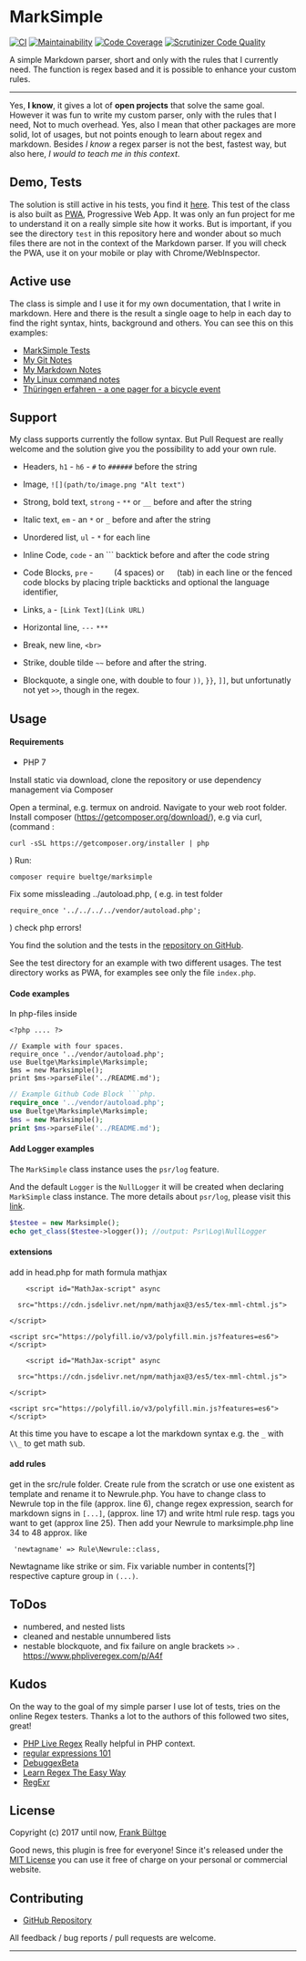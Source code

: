 # MarkSimple

[![CI](https://github.com/bueltge/marksimple/workflows/CI/badge.svg)](https://github.com/bueltge/marksimple/actions)
[![Maintainability](https://api.codeclimate.com/v1/badges/3ce79c7b4118c47951cc/maintainability "Maintainability")](https://codeclimate.com/github/bueltge/marksimple/maintainability)
[![Code Coverage](https://codecov.io/gh/bueltge/marksimple/branch/master/graph/badge.svg)](https://codecov.io/gh/bueltge/marksimple)
[![Scrutinizer Code Quality](https://scrutinizer-ci.com/g/bueltge/marksimple/badges/quality-score.png?b=master)](https://scrutinizer-ci.com/g/bueltge/marksimple/?branch=master)

A simple Markdown parser, short and only with the rules that I currently need. The function is regex based and it is possible to enhance your custom rules.

---

Yes, **I know**, it gives a lot of __open projects__ that solve the same goal. However it was fun to write my custom parser, only with the rules that I need, Not to much overhead. Yes, also I mean that other packages are more solid, lot of usages, but not points enough to learn about regex and markdown. Besides *I know* a regex parser is not the best, fastest way, but also here, _I would to teach me in this context_.

## Demo, Tests

The solution is still active in his tests, you find it [here](https://bueltge.de/thueringen-erfahren/). This test of the class is also built as [PWA](https://developers.google.com/web/progressive-web-apps/), Progressive Web App. It was only an fun project for me to understand it on a really simple site how it works. But is important, if you see the directory `test` in this repository here and wonder about so much files there are not in the context of the Markdown parser. If you will check the PWA, use it on your mobile or play with Chrome/WebInspector.

## Active use

The class is simple and I use it for my own documentation, that I write in markdown. Here and there is the result a single oage to help in each day to find the right syntax, hints, background and others. You can see this on this examples:

 * [MarkSimple Tests](https://bueltge.de/marksimple/test/)
 * [My Git Notes](https://bueltge.de/git/)
 * [My Markdown Notes](https://bueltge.de/md/)
 * [My Linux command notes](https://bueltge.de/linux/)
 * [Thüringen erfahren - a one pager for a bicycle event](https://bueltge.de/thueringen-erfahren/)

## Support

My class supports currently the follow syntax. But Pull Request are really welcome and the solution give you the possibility to add your own rule.

 * Headers, `h1` - `h6` - `#` to `######` before the string
 * Image, `![](path/to/image.png "Alt text")`
 * Strong, bold text, `strong` - `**` or `__` before and after the string
 * Italic text, `em` - an `*` or `_` before and after the string
 * Unordered list, `ul` - `*` for each line
 * Inline Code, `code` - an ``` backtick before and after the code string
 * Code Blocks, `pre` - `    ` (4 spaces) or `	` (tab) in each line or the fenced code blocks by placing triple backticks and optional the language identifier,
 * Links, `a` - `[Link Text](Link URL)`
 * Horizontal line, `---` `***`
 * Break, new line, `<br>`

* Strike, double tilde `~~` before and after the string. 
 * Blockquote, a single one, with double to four `))`, `}}`, `]]`, but unfortunatly not yet `>>`, though in the regex.

## Usage

#### Requirements

 * PHP 7

Install static via download, clone the repository or use dependency management via Composer

Open a terminal, e.g. termux on android.
Navigate to your web root folder.
Install composer (https://getcomposer.org/download/), e.g via curl, (command :
```
curl -sSL https://getcomposer.org/installer | php

```
)
Run:
```
composer require bueltge/marksimple
```

Fix some missleading ../autoload.php, ( e.g. in test folder
```
require_once '../../../../vendor/autoload.php';
```
)
check php errors!

You find the solution and the tests in the [repository on GitHub](https://github.com/bueltge/marksimple).

See the test directory for an example with two different usages. The test directory works as PWA, for examples see only the file `index.php`.

#### Code examples

In php-files inside 
```
<?php .... ?>
```

    // Example with four spaces.
    require_once '../vendor/autoload.php';
    use Bueltge\Marksimple\Marksimple;
    $ms = new Marksimple();
    print $ms->parseFile('../README.md');

```php
// Example Github Code Block ```php.
require_once '../vendor/autoload.php';
use Bueltge\Marksimple\Marksimple;
$ms = new Marksimple();
print $ms->parseFile('../README.md');
```

#### Add Logger examples

The `MarkSimple` class instance uses the `psr/log` feature.

And the default `Logger` is the `NullLogger` it will be created when declaring `MarkSimple` class instance. The more details about `psr/log`, please visit this [link](https://www.php-fig.org/psr/psr-3/).

```php
$testee = new Marksimple();
echo get_class($testee->logger()); //output: Psr\Log\NullLogger
```


#### extensions  
add in head.php for math formula mathjax 
```
    <script id="MathJax-script" async

  src="https://cdn.jsdelivr.net/npm/mathjax@3/es5/tex-mml-chtml.js">

</script>

<script src="https://polyfill.io/v3/polyfill.min.js?features=es6"></script>

    <script id="MathJax-script" async

  src="https://cdn.jsdelivr.net/npm/mathjax@3/es5/tex-mml-chtml.js">

</script>

<script src="https://polyfill.io/v3/polyfill.min.js?features=es6"></script>

```
At this time you have to escape a lot the markdown syntax e.g. the `_` with `\\_` to get math sub.
#### add rules 
get in the src/rule folder. 
Create rule from the scratch or use one existent as template and rename it to Newrule.php. 
You have to change class to Newrule top in the file (approx. line 6), change regex expression, search for markdown signs in `[...]`, (approx. line 17) and write html rule resp. tags you want to get (approx line 25). 
Then add your Newrule to marksimple.php line 34 to 48 approx. like 
```
 'newtagname' => Rule\Newrule::class,
```
Newtagname like strike or sim. 
Fix variable number in contents[?] respective capture group in `(...)`. 

## ToDos 
* numbered, and nested lists 
* cleaned and nestable unnumbered lists 
* nestable blockquote, and fix failure on angle brackets `>>` . https://www.phpliveregex.com/p/A4f
## Kudos

On the way to the goal of my simple parser I use lot of tests, tries on the online Regex testers. Thanks a lot to the authors of this followed two sites, great!

 * [PHP Live Regex](https://www.phpliveregex.com/) Really helpful in PHP context.
 * [regular expressions 101](https://regex101.com/)
 * [DebuggexBeta](https://www.debuggex.com/)
 * [Learn Regex The Easy Way](https://github.com/zeeshanu/learn-regex)
 * [RegExr](https://regexr.com/)

## License

Copyright (c) 2017 until now, [Frank Bültge](https://bueltge.de)

Good news, this plugin is free for everyone! Since it's released under the [MIT License](https://github.com/inpsyde/marksimple/blob/master/LICENSE) you can use it free of charge on your personal or commercial website.

## Contributing

 * [GitHub Repository](https://github.com/bueltge/marksimple)

All feedback / bug reports / pull requests are welcome.

---
